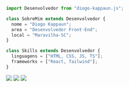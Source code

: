 ```js
import Desenvolvedor from "diogo-kappaun.js";

class SobreMim extends Desenvolvedor {
  nome = "Diogo Kappaun";
  area = "Desenvolvedor Front-End";
  local = "Maravilha-SC";
}

class Skills extends Desenvolvedor {
  linguagens = ["HTML, CSS, JS, TS"];
  frameworks = ["React, Tailwind"];
}
```

<p align="left">
  <a href="mailto:diogohkappaun@gmail.com" target="_blank" alt="Gmail">
  <img src="https://img.shields.io/badge/-Gmail-FF0000?style=flat-square&labelColor=FF0000&logo=gmail&logoColor=white&link=diogohkappaun@gmail.com" /></a>

  <a href="https://www.linkedin.com/in/diogo-kappaun/" target="_blank" alt="LinkedIn">
  <img src="https://img.shields.io/badge/-Linkedin-0e76a8?style=flat-square&logo=Linkedin&logoColor=white&link=https://www.linkedin.com/in/diogo-kappaun/" /></a>
  
  <a href="https://www.instagram.com/eu.diogokappaun/" target="_blank" alt="Instagram">
  <img src="https://img.shields.io/badge/-Instagram-DF0174?style=flat-square&labelColor=DF0174&logo=instagram&logoColor=white&link=https://www.instagram.com/eu.diogokappaun/"/></a>
</p>
